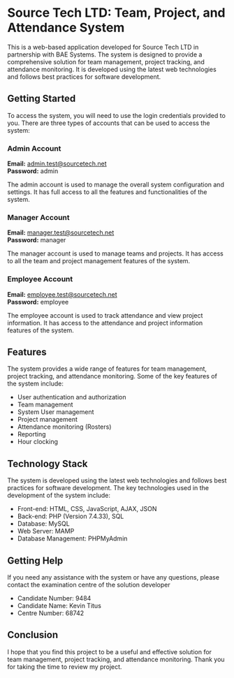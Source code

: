 # Source Tech LTD: Team, Project, and Attendance System

This is a web-based application developed for Source Tech LTD in partnership with BAE Systems. The system is designed to provide a comprehensive solution for team management, project tracking, and attendance monitoring. It is developed using the latest web technologies and follows best practices for software development.

## Getting Started

To access the system, you will need to use the login credentials provided to you. There are three types of accounts that can be used to access the system:

### **Admin Account**

**Email:** admin.test@sourcetech.net  
**Password:** admin  

The admin account is used to manage the overall system configuration and settings. It has full access to all the features and functionalities of the system.

### **Manager Account**

**Email:** manager.test@sourcetech.net  
**Password:** manager  

The manager account is used to manage teams and projects. It has access to all the team and project management features of the system.

### **Employee Account**

**Email:** employee.test@sourcetech.net  
**Password:** employee  

The employee account is used to track attendance and view project information. It has access to the attendance and project information features of the system.

## Features

The system provides a wide range of features for team management, project tracking, and attendance monitoring. Some of the key features of the system include:

- User authentication and authorization
- Team management
- System User management
- Project management
- Attendance monitoring (Rosters)
- Reporting 
- Hour clocking

## Technology Stack

The system is developed using the latest web technologies and follows best practices for software development. The key technologies used in the development of the system include:

- Front-end: HTML, CSS, JavaScript, AJAX, JSON
- Back-end: PHP (Version 7.4.33), SQL
- Database: MySQL
- Web Server: MAMP
- Database Management: PHPMyAdmin

## Getting Help

If you need any assistance with the system or have any questions, please contact the examination centre of the solution developer
- Candidate Number: 9484
- Candidate Name: Kevin Titus
- Centre Number: 68742

## Conclusion

I hope that you find this project to be a useful and effective solution for team management, project tracking, and attendance monitoring.
Thank you for taking the time to review my project.
